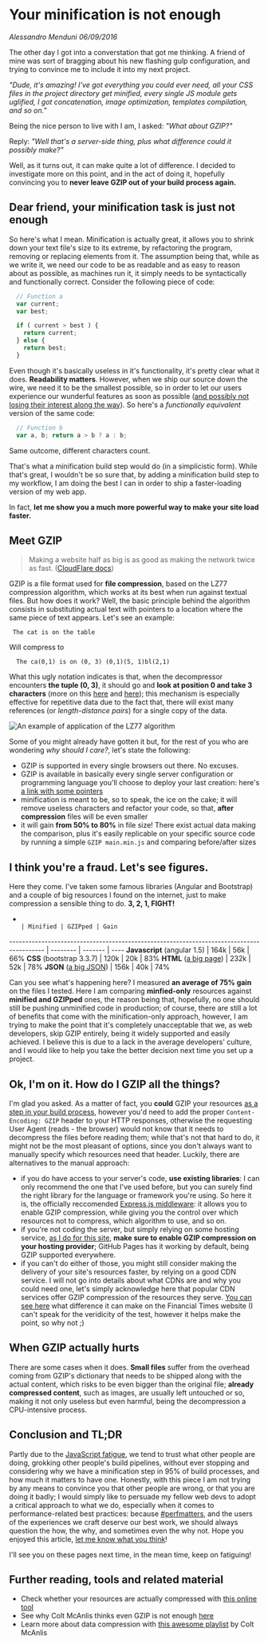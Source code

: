 # Your minification is not enough
_Alessandro Menduni_ _06/09/2016_

The other day I got into a converstation that got me thinking. A friend of mine was sort of bragging about his new flashing gulp configuration, and trying to convince me to include it into my next project.

_"Dude, it's amazing! I've got everything you could ever need, all your CSS files in the project directory get minified, every single JS module gets uglified, I got concatenation, image optimization, templates compilation, and so on."_

Being the nice person to live with I am, I asked: _"What about GZIP?"_

Reply: _"Well that's a server-side thing, plus what difference could it possibly make?"_

Well, as it turns out, it can make quite a lot of difference. I decided to investigate more on this point, and in the act of doing it, hopefully convincing you to **never leave GZIP out of your build process again.** <!-- ![what could go wrong](/assets/img/laurea.jpg) -->

## Dear friend, your minification task is just not enough
So here's what I mean. Minification is actually great, it allows you to shrink down your text file's size to its extreme, by refactoring the program, removing or replacing elements from it. The assumption being that, while as we write it, we need our code to be as readable and as easy to reason about as possible, as machines run it, it simply needs to be syntactically and functionally correct. Consider the following piece of code:

```javascript
  // Function a
  var current;
  var best;

  if ( current > best ) {
    return current;
  } else {
    return best;
  }
```

Even though it's basically useless in it's functionality, it's pretty clear what it does. **Readability matters**. However, when we ship our source down the wire, we need it to be the smallest possible, so in order to let our users experience our wunderful features as soon as possible ([and possibly not losing their interest along the way](https://blog.kissmetrics.com/wp-content/uploads/2011/04/loading-time-lrg.jpg)). So here's a _functionally equivalent_ version of the same code:

```javascript
  // Function b
  var a, b; return a > b ? a : b;
```

Same outcome, different characters count.

That's what a minification build step would do (in a simplicistic form). While that's great, I wouldn't be so sure that, by adding a minification build step to my workflow, I am doing the best I can in order to ship a faster-loading version of my web app.

In fact, **let me show you a much more powerful way to make your site load faster.**

## Meet GZIP
> Making a website half as big is as good as making the network twice as fast. ([CloudFlare docs](https://www.cloudflare.com/features-optimizer/#aggressive-GZIP))

GZIP is a file format used for **file compression**, based on the LZ77 compression algorithm, which works at its best when run against textual files. But how does it work? Well, the basic principle behind the algorithm consists in substituting actual text with pointers to a location where the same piece of text appears. Let's see an example:

```
 The cat is on the table
```

Will compress to

```
  The ca(0,1) is on (0, 3) (0,1)(5, 1)bl(2,1)
```

What this ugly notation indicates is that, when the decompressor encounters **the tuple (0, 3)**, it should go and **look at position 0 and take 3 characters** (more on this [here](https://developers.google.com/web/fundamentals/performance/optimizing-content-efficiency/optimize-encoding-and-transfer?hl=en#text-compression-with-GZIP) and [here](https://www.youtube.com/watch?v=whGwm0Lky2s&feature=youtu.be&t=14m11s)); this mechanism is especially effective for repetitive data due to the fact that, there will exist many references (or _length-distance pairs_) for a single copy of the data.

![An example of application of the LZ77 algorithm](/assets/img/gzip_example.gif)

Some of you might already have gotten it but, for the rest of you who are wondering _why should I care?_, let's state the following:
- GZIP is supported in every single browsers out there. No excuses.
- GZIP is available in basically every single server configuration or programming language you'll choose to deploy your last creation: here's [a link with some pointers](https://github.com/h5bp/server-configs)
- minification is meant to be, so to speak, the ice on the cake; it will remove useless characters and refactor your code, so that, **after compression** files will be even smaller
- it will gain **from 50% to 80%** in file size! There exist actual data making the comparison, plus it's easily replicable on your specific source code by running a simple `GZIP main.min.js` and comparing before/after sizes

## I think you're a fraud. Let's see figures.
Here they come. I've taken some famous libraries (Angular and Bootstrap) and a couple of big resources I found on the internet, just to make compression a sensible thing to do. **3, 2, 1, FIGHT!**

-                                                                                         | Minified | GZIPped | Gain
----------------------------------------------------------------------------------------- | -------- | ------- | ----
**Javascript** (angular 1.5)                                                              | 164k     | 56k     | 66%
**CSS** (bootstrap 3.3.7)                                                                 | 120k     | 20k     | 83%
**HTML** ([a big page](http://demo.borland.com/testsite/stadyn_largepagewithimages.html)) | 232k     | 52k     | 78%
**JSON** ([a big JSON](https://jsonplaceholder.typicode.com/comments))                    | 156k     | 40k     | 74%

Can you see what's happening here? I measured **an average of 75% gain** on the files I tested. Here I am comparing **minfied-only** resources against **minified and GZIPped** ones, the reason being that, hopefully, no one should still be pushing unminified code in production; of course, there are still a lot of benefits that come with the minification-only approach, however, I am trying to make the point that it's completely unacceptable that we, as web developers, skip GZIP entirely, being it widely supported and easily achieved. I believe this is due to a lack in the average developers' culture, and I would like to help you take the better decision next time you set up a project.

## Ok, I'm on it. How do I GZIP all the things?
I'm glad you asked. As a matter of fact, you **could** GZIP your resources [as a step in your build process](https://www.npmjs.com/package/gulp-GZIP), however you'd need to add the proper `Content-Encoding: GZIP` header to your HTTP responses, otherwise the requesting User Agent (reads - the browser) would not know that it needs to decompress the files before reading them; while that's not that hard to do, it might not be the most pleasant of options, since you don't always want to manually specify which resources need that header. Luckily, there are alternatives to the manual approach:
- if you do have access to your server's code, **use existing libraries**: I can only recommend the one that I've used before, but you can surely find the right library for the language or framework you're using. So here it is, the officially reccomended [Express.js middleware](http://expressjs.com/en/advanced/best-practice-performance.html#use-GZIP-compression): it allows you to enable GZIP compression, while giving you the control over which resources not to compress, which algorithm to use, and so on.
- if you're not coding the server, but simply relying on some hosting service, [as I do for this site](https://github.com/mendaomn/mendaomn.github.io/tree/master), **make sure to enable GZIP compression on your hosting provider**; GitHub Pages has it working by default, being GZIP supported everywhere.
- if you can't do either of those, you might still consider making the delivery of your site's resources faster, by relying on a good CDN service. I will not go into details about what CDNs are and why you could need one, let's simply acknowledge here that popular CDN services offer GZIP compression of the resources they serve. [You can see here](https://www.cloudflare.com/features-optimizer/#see-the-difference) what difference it can make on the Financial Times website (I can't speak for the veridicity of the test, however it helps make the point, so why not ;)

## When GZIP actually hurts
There are some cases when it does. **Small files** suffer from the overhead coming from GZIP's dictionary that needs to be shipped along with the actual content, which risks to be even bigger than the original file; **already compressed content**, such as images, are usually left untouched or so, making it not only useless but even harmful, being the decompression a CPU-intensive process.

## Conclusion and TL;DR
Partly due to the [JavaScript fatigue](https://medium.com/@ericclemmons/javascript-fatigue-48d4011b6fc4#.gwnwr1m48), we tend to trust what other people are doing, grokking other people's build pipelines, without ever stopping and considering why we have a minification step in 95% of build processes, and how much it matters to have one. Honestly, with this piece I am not trying by any means to convince you that other people are wrong, or that you are doing it badly; I would simply like to persuade my fellow web devs to adopt a critical approach to what we do, especially when it comes to performance-related best practices: because [#perfmatters](https://twitter.com/hashtag/perfmatters), and the users of the experiences we craft deserve our best work, we should always question the how, the why, and sometimes even the why not. Hope you enjoyed this article, [let me know what you think](https://twitter.com/mendaomn)!

I'll see you on these pages next time, in the mean time, keep on fatiguing!

## Further reading, tools and related material
- Check whether your resources are actually compressed with [this online tool](http://checkGZIPcompression.com/)
- See why Colt McAnlis thinks even GZIP is not enough [here](https://youtu.be/whGwm0Lky2s)
- Learn more about data compression with [this awesome playlist](https://www.youtube.com/watch?v=Eb7rzMxHyOk&list=PLOU2XLYxmsIJGErt5rrCqaSGTMyyqNt2H) by Colt McAnlis
